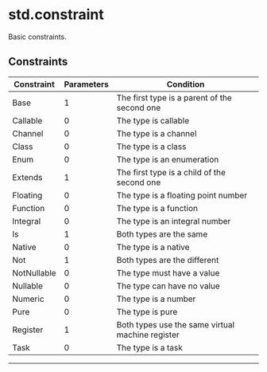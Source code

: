 # std.constraint

Basic constraints.
## Constraints
|Constraint|Parameters|Condition|
|-|-|-|
|Base|1|The first type is a parent of the second one|
|Callable|0|The type is callable|
|Channel|0|The type is a channel|
|Class|0|The type is a class|
|Enum|0|The type is an enumeration|
|Extends|1|The first type is a child of the second one|
|Floating|0|The type is a floating point number|
|Function|0|The type is a function|
|Integral|0|The type is an integral number|
|Is|1|Both types are the same|
|Native|0|The type is a native|
|Not|1|Both types are the different|
|NotNullable|0|The type must have a value|
|Nullable|0|The type can have no value|
|Numeric|0|The type is a number|
|Pure|0|The type is pure|
|Register|1|Both types use the same virtual machine register|
|Task|0|The type is a task|


***
